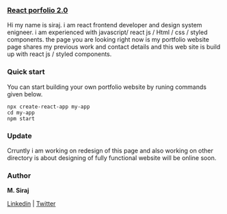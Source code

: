 
### [React porfolio 2.0](https://portfolio-2-0-hazel-one.vercel.app/)

Hi my name is siraj. i am react frontend developer and design system enigneer. i am experienced with javascript/ react js / Html / css / styled components. the page you are looking right now is my portfolio website page shares my previous work and contact details and this web site is build up with react js / styled components.

### Quick start

You can start building your own portfolio website by runing commands given below.

```
npx create-react-app my-app
cd my-app
npm start
```

### Update

Crruntly i am working on redesign of this page and also working on other directory is about designing of fully functional website will be online soon.

### Author

**M. Siraj**

[Linkedin] | [Twitter]

[twitter]: https://twitter.com/engsiraj_
[linkedin]: https://linkedin.com/in/engsiraj
